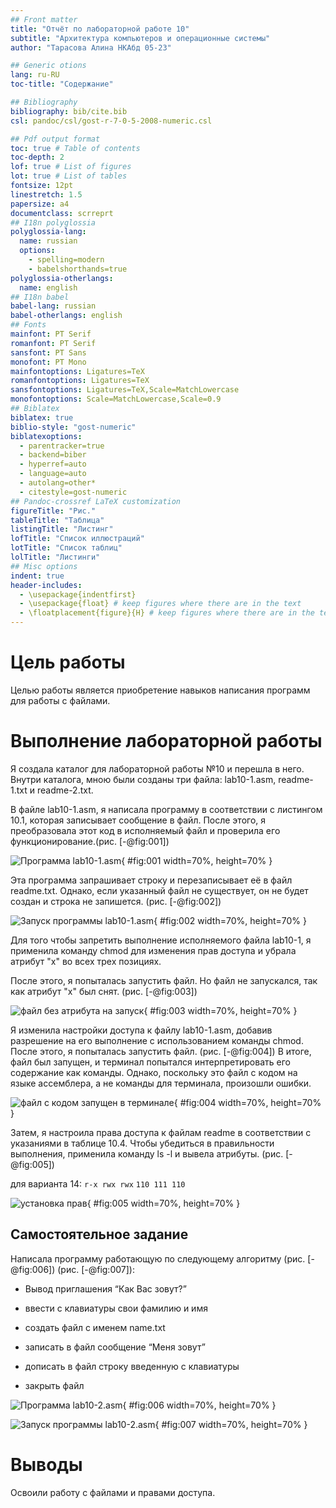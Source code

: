 ```yaml
---
## Front matter
title: "Отчёт по лабораторной работе 10"
subtitle: "Архитектура компьютеров и операционные системы"
author: "Тарасова Алина НКАбд 05-23"

## Generic otions
lang: ru-RU
toc-title: "Содержание"

## Bibliography
bibliography: bib/cite.bib
csl: pandoc/csl/gost-r-7-0-5-2008-numeric.csl

## Pdf output format
toc: true # Table of contents
toc-depth: 2
lof: true # List of figures
lot: true # List of tables
fontsize: 12pt
linestretch: 1.5
papersize: a4
documentclass: scrreprt
## I18n polyglossia
polyglossia-lang:
  name: russian
  options:
	- spelling=modern
	- babelshorthands=true
polyglossia-otherlangs:
  name: english
## I18n babel
babel-lang: russian
babel-otherlangs: english
## Fonts
mainfont: PT Serif
romanfont: PT Serif
sansfont: PT Sans
monofont: PT Mono
mainfontoptions: Ligatures=TeX
romanfontoptions: Ligatures=TeX
sansfontoptions: Ligatures=TeX,Scale=MatchLowercase
monofontoptions: Scale=MatchLowercase,Scale=0.9
## Biblatex
biblatex: true
biblio-style: "gost-numeric"
biblatexoptions:
  - parentracker=true
  - backend=biber
  - hyperref=auto
  - language=auto
  - autolang=other*
  - citestyle=gost-numeric
## Pandoc-crossref LaTeX customization
figureTitle: "Рис."
tableTitle: "Таблица"
listingTitle: "Листинг"
lofTitle: "Список иллюстраций"
lotTitle: "Список таблиц"
lolTitle: "Листинги"
## Misc options
indent: true
header-includes:
  - \usepackage{indentfirst}
  - \usepackage{float} # keep figures where there are in the text
  - \floatplacement{figure}{H} # keep figures where there are in the text
---
```


# Цель работы

Целью работы является приобретение навыков написания программ для работы с файлами.

# Выполнение лабораторной работы

Я создала каталог для лабораторной работы №10 и перешла в него. 
Внутри каталога, мною были созданы три файла: lab10-1.asm, readme-1.txt и readme-2.txt. 

В файле lab10-1.asm, я написала программу в соответствии с листингом 10.1, 
которая записывает сообщение в файл. 
После этого, я преобразовала этот код в исполняемый файл 
и проверила его функционирование.(рис. [-@fig:001]) 

![Программа lab10-1.asm](image/01.png){ #fig:001 width=70%, height=70% }

Эта программа запрашивает строку и перезаписывает её в файл readme.txt. 
Однако, если указанный файл не существует, он не будет создан и строка не запишется.
(рис. [-@fig:002])

![Запуск программы lab10-1.asm](image/02.png){ #fig:002 width=70%, height=70% }

Для того чтобы запретить выполнение исполняемого файла lab10-1, 
я применила команду chmod для изменения прав доступа и убрала атрибут "x" во 
всех трех позициях. 

После этого, я попыталась запустить файл. 
Но файл не запускался, так как атрибут "x" был снят. (рис. [-@fig:003])

![файл без атрибута на запуск](image/03.png){ #fig:003 width=70%, height=70% }

Я изменила настройки доступа к файлу lab10-1.asm, добавив разрешение на его 
выполнение с использованием команды chmod. После этого, я попыталась запустить 
файл. (рис. [-@fig:004]) В итоге, файл был запущен, и терминал попытался 
интерпретировать его содержание как команды. Однако, поскольку это 
файл с кодом на языке ассемблера, а не команды для терминала, произошли ошибки. 

![файл с кодом запущен в терминале](image/04.png){ #fig:004 width=70%, height=70% }

Затем, я настроила права доступа к файлам readme в соответствии с указаниями 
в таблице 10.4. Чтобы убедиться в правильности выполнения, применила команду 
ls -l и вывела атрибуты. (рис. [-@fig:005])

для варианта 14: ```r-x rwx rwx``` ```110 111 110```

![установка прав](image/05.png){ #fig:005 width=70%, height=70% }

## Самостоятельное задание

Написала программу работающую по следующему алгоритму (рис. [-@fig:006]) (рис. [-@fig:007]):

- Вывод приглашения “Как Вас зовут?”

- ввести с клавиатуры свои фамилию и имя

- создать файл с именем name.txt

- записать в файл сообщение “Меня зовут”

- дописать в файл строку введенную с клавиатуры

- закрыть файл

![Программа lab10-2.asm](image/06.png){ #fig:006 width=70%, height=70% }

![Запуск программы lab10-2.asm](image/07.png){ #fig:007 width=70%, height=70% }

# Выводы

Освоили работy с файлами и правами доступа.
